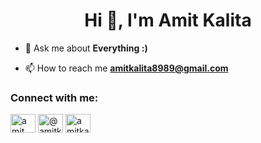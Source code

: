 <!--
**AmitLineCoder/AmitLineCoder** is a ✨ _special_ ✨ repository because its `README.md` (this file) appears on your GitHub profile.

Here are some ideas to get you started:

- 🔭 I’m currently working on ...
- 🌱 I’m currently learning ...
- 👯 I’m looking to collaborate on ...
- 🤔 I’m looking for help with ...
- 💬 Ask me about ...
- 📫 How to reach me: ...
- 😄 Pronouns: ...
- ⚡ Fun fact: ...
-->
<h1 align="center">Hi 👋, I'm Amit Kalita</h1>

- 💬 Ask me about **Everything :)**

- 📫 How to reach me **amitkalita8989@gmail.com**


<h3 align="left">Connect with me:</h3>
<p align="left">
<a href="https://linkedin.com/in/amit-kalita-802b6a151/" target="blank"><img align="center" src="https://raw.githubusercontent.com/rahuldkjain/github-profile-readme-generator/master/src/images/icons/Social/linked-in-alt.svg" alt="amit kalita" height="30" width="40" /></a>
<a href="https://medium.com/@amitkalita" target="blank"><img align="center" src="https://raw.githubusercontent.com/rahuldkjain/github-profile-readme-generator/master/src/images/icons/Social/medium.svg" alt="@amitkalita" height="30" width="40" /></a>
<a href="https://www.leetcode.com/amitkalita8989" target="blank"><img align="center" src="https://raw.githubusercontent.com/rahuldkjain/github-profile-readme-generator/master/src/images/icons/Social/leet-code.svg" alt="amitkalita8989" height="30" width="40" /></a>
</p>

